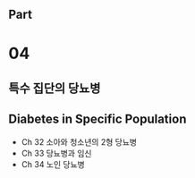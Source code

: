 ## Part
# 04
## 특수 집단의 당뇨병
## Diabetes in Specific Population

- Ch 32 소아와 청소년의 2형 당뇨병
- Ch 33 당뇨병과 임신
- Ch 34 노인 당뇨병